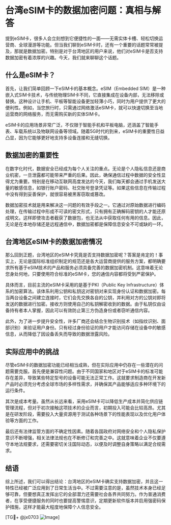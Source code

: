# 台湾eSIM卡的数据加密问题：真相与解答

提到eSIM卡，很多人会立刻想到它便捷性的一面——无需实体卡槽、轻松切换运营商、全球漫游等功能。但当我们聊到eSIM卡时，还有一个重要的话题常常被提及，那就是数据加密。特别是对于台湾地区的用户来说，他们对eSIM卡是否支持数据加密有着浓厚的兴趣。今天，我们就来聊聊这个话题。

## 什么是eSIM卡？

首先，让我们简单回顾一下eSIM卡的基本概念。eSIM（Embedded SIM）是一种嵌入式SIM卡技术，与传统物理SIM卡不同，它直接集成在设备内部，无法移除或替换。这种设计让手机、平板等智能设备更加轻薄小巧，同时为用户提供了更大的便利性。例如，当您旅行时，只需通过网络激活eSIM卡，就可以快速切换至当地运营商的网络服务，而无需购买新的实体SIM卡。

eSIM卡的应用场景非常广泛，不仅限于智能手机和平板电脑，还涵盖了智能手表、车载系统以及物联网设备等领域。随着5G时代的到来，eSIM卡的重要性日益凸显，因为它能够更好地支持多设备连接和无缝切换。

## 数据加密的重要性

在数字化时代，数据安全已经成为每个人关注的重点。无论是个人隐私信息还是商业机密，一旦泄露都可能带来严重的后果。因此，确保通信过程中数据的安全性显得尤为重要。特别是在移动互联网高度发达的今天，我们每天都会通过手机发送大量的敏感信息，如银行账户密码、社交账号登录凭证等。如果这些信息在传输过程中没有得到妥善保护，就很容易被黑客窃取或篡改。

数据加密技术就是用来解决这一问题的有效手段之一。它通过对原始数据进行编码处理，在传输过程中形成不可读的密文形式，只有拥有正确解码密钥的人才能还原成明文。这样即使攻击者截获了数据包，也无法从中获取任何有用的信息。因此，无论是在本地存储还是远程通信中，数据加密都是保障信息安全不可或缺的一环。

## 台湾地区eSIM卡的数据加密情况

那么回到正题，台湾地区的eSIM卡究竟是否支持数据加密呢？答案是肯定的！事实上，无论是国际标准组织制定的规范还是各大运营商提供的服务方案，都明确要求所有基于eSIM技术的产品和服务必须具备完善的数据加密机制。这意味着无论您身处何地，只要使用符合标准的eSIM卡，您的通信内容都将受到严密保护。

具体而言，目前主流的eSIM卡采用的是基于PKI（Public Key Infrastructure）体系的加密算法。该体系利用公钥和私钥这对密钥对来实现身份认证和数据加密。每当两台设备之间建立连接时，它们会先交换各自的公钥，并利用对方的公钥对即将发送的数据进行加密。接收方则使用自己的私钥解密收到的数据。由于私钥仅由设备持有者本人掌握，因此可以有效防止第三方伪造身份或者窃听通信内容。

此外，为了进一步提升安全性，许多厂商还会结合生物识别技术（如指纹识别、面部识别）来验证用户身份。只有经过身份验证的用户才能访问存储在设备中的敏感信息，从而降低了因设备丢失而导致的数据泄露风险。

## 实际应用中的挑战

尽管eSIM卡的数据加密功能已经相当成熟，但在实际应用中仍存在一些潜在的问题需要克服。首先便是兼容性问题。由于不同国家和地区对于eSIM卡的标准可能存在差异，导致某些特定型号的设备可能无法正常工作。这就要求制造商在开发新产品时必须充分考虑全球市场的多样性需求，并确保其产品能够适应多种环境下的运行条件。

其次是成本考量。虽然从长远来看，采用eSIM卡可以降低生产成本并简化供应链管理流程，但对于初次接触这项技术的企业而言，初期投入可能会比较高昂。尤其是在研发阶段，需要投入大量资源用于测试各种场景下的性能表现以及优化用户体验等方面的工作。

最后还有法律监管方面的不确定性因素。随着各国政府对网络安全和个人隐私保护意识不断增强，相关法律法规也在不断修订和完善之中。这就意味着企业不仅要遵守本地法规要求，还需要密切关注国际动态，以便及时调整自身策略以满足合规需求。

## 结语

综上所述，我们可以得出结论：台湾地区的eSIM卡确实支持数据加密，并且这一特性已经被广泛应用到了日常生活当中。不过需要注意的是，虽然技术本身已经足够可靠，但要想真正发挥出它的全部潜力还需要社会各界共同努力。作为普通消费者，在享受便捷服务的同时也要提高警惕意识，定期更新软件版本并启用强密码保护措施，这样才能最大程度地保障个人信息安全。

[TG💪+ @jx0703 ![Image](https://github.com/user-attachments/assets/dbca1d08-cadb-493c-b0ec-ad6f7a83f270)]